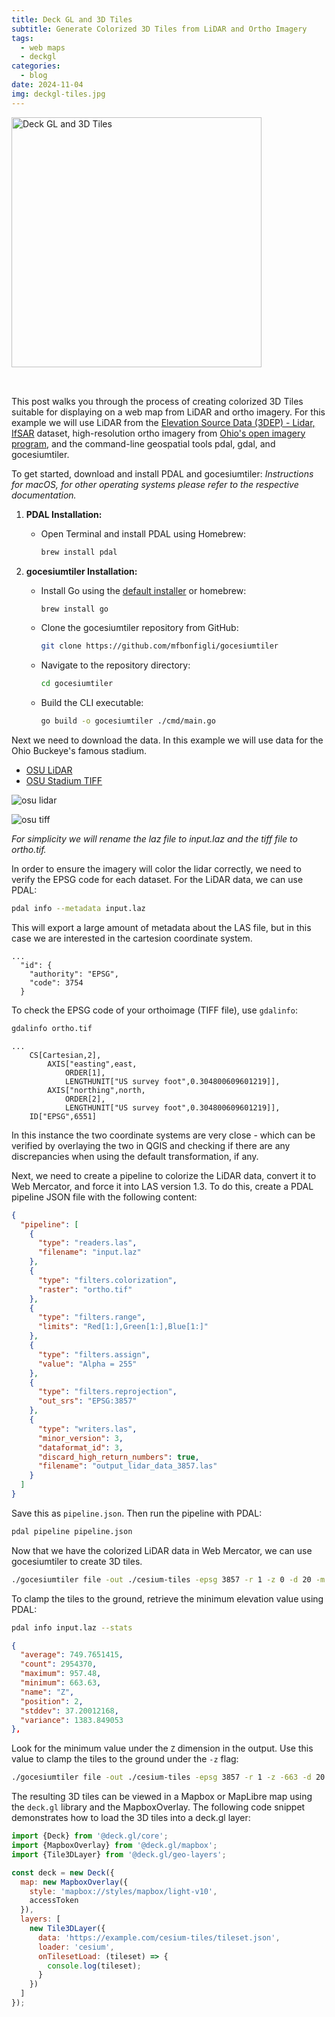 ```yaml
---
title: Deck GL and 3D Tiles
subtitle: Generate Colorized 3D Tiles from LiDAR and Ortho Imagery
tags:
  - web maps
  - deckgl
categories:
  - blog
date: 2024-11-04
img: deckgl-tiles.jpg 
---
```


<img class="wide" src="https://www.getBounds.com/assets/img/lg_deckgl-tiles.webp" alt="Deck GL and 3D Tiles" style="height:400px;margin-bottom:2rem" />

<!-- <iframe src="https://getbounds.com/apps/deckgl-3dtiles" width="100%" height="600px"> -->

This post walks you through the process of creating colorized 3D Tiles suitable for displaying on a web map from LiDAR and ortho imagery. For this example we will use LiDAR from the [Elevation Source Data (3DEP) - Lidar, IfSAR](https://github.com/mfbonfigli/gocesiumtiler) dataset, high-resolution ortho imagery from [Ohio's open imagery program](https://gis1.oit.ohio.gov/geodatadownload/), and the command-line geospatial tools pdal, gdal, and gocesiumtiler.

To get started, download and install PDAL and gocesiumtiler:
*Instructions for macOS, for other operating systems please refer to the respective documentation.*

1. **PDAL Installation:**
   - Open Terminal and install PDAL using Homebrew:
     ```sh
     brew install pdal
     ```

2. **gocesiumtiler Installation:**
    - Install Go using the [default installer](https://go.dev/doc/install) or homebrew:    
      ```sh
      brew install go
      ```
   - Clone the gocesiumtiler repository from GitHub:
     ```sh
     git clone https://github.com/mfbonfigli/gocesiumtiler
     ```
   - Navigate to the repository directory:
     ```sh
     cd gocesiumtiler
     ```
   - Build the CLI executable:
     ```bash
     go build -o gocesiumtiler ./cmd/main.go
     ```

Next we need to download the data. In this example we will use data for the Ohio Buckeye's famous stadium.

- [OSU LiDAR](https://rockyweb.usgs.gov/vdelivery/Datasets/Staged/Elevation/LPC/Projects/OH_Columbus_2019_B19/OH_Columbus_2019/LAZ/USGS_LPC_OH_Columbus_2019_B19_BS822728.laz)
- [OSU Stadium TIFF](https://gis1.oit.ohio.gov/ZIPARCHIVES_III/IMAGERY/1FTGEOTIFF/_ENHANCED/FRA_2024/S1820725.zip)

<div class="side-by-side">

![osu lidar](/assets/img/sample-lidar-osu.jpg)

![osu tiff](/assets/img/sample-ortho-osu.jpg)

</div>

*For simplicity we will rename the laz file to input.laz and the tiff file to ortho.tif.*

In order to ensure the imagery will color the lidar correctly, we need to verify the EPSG code for each dataset. For the LiDAR data, we can use PDAL:

```sh
pdal info --metadata input.laz
```

This will export a large amount of metadata about the LAS file, but in this case we are interested in the cartesion coordinate system. 

```
...
  "id": {
    "authority": "EPSG",
    "code": 3754
  }
```

To check the EPSG code of your orthoimage (TIFF file), use `gdalinfo`:

```sh
gdalinfo ortho.tif
```

```
...
    CS[Cartesian,2],
        AXIS["easting",east,
            ORDER[1],
            LENGTHUNIT["US survey foot",0.304800609601219]],
        AXIS["northing",north,
            ORDER[2],
            LENGTHUNIT["US survey foot",0.304800609601219]],
    ID["EPSG",6551]
```

In this instance the two coordinate systems are very close - which can be verified by overlaying the two in QGIS and checking if there are any discrepancies when using the default transformation, if any.

Next, we need to create a pipeline to colorize the LiDAR data, convert it to Web Mercator, and force it into LAS version 1.3. To do this, create a PDAL pipeline JSON file with the following content:

```json
{
  "pipeline": [
    {
      "type": "readers.las",
      "filename": "input.laz"
    },
    {
      "type": "filters.colorization",
      "raster": "ortho.tif"
    },
    {
      "type": "filters.range",
      "limits": "Red[1:],Green[1:],Blue[1:]"
    },
    {
      "type": "filters.assign",
      "value": "Alpha = 255"
    },
    {
      "type": "filters.reprojection",
      "out_srs": "EPSG:3857"
    },
    {
      "type": "writers.las",
      "minor_version": 3,
      "dataformat_id": 3,
      "discard_high_return_numbers": true,
      "filename": "output_lidar_data_3857.las"
    }
  ]
}
```

Save this as `pipeline.json`. Then run the pipeline with PDAL:

```sh
pdal pipeline pipeline.json
```

Now that we have the colorized LiDAR data in Web Mercator, we can use gocesiumtiler to create 3D tiles.

```sh
./gocesiumtiler file -out ./cesium-tiles -epsg 3857 -r 1 -z 0 -d 20 -m 5000 ./input.las
```

To clamp the tiles to the ground, retrieve the minimum elevation value using PDAL:

```sh
pdal info input.laz --stats
```

```JSON
{
  "average": 749.7651415,
  "count": 2954370,
  "maximum": 957.48,
  "minimum": 663.63,
  "name": "Z",
  "position": 2,
  "stddev": 37.20012168,
  "variance": 1383.849053
},
```

Look for the minimum value under the `Z` dimension in the output. Use this value to clamp the tiles to the ground under the `-z` flag:

```sh
./gocesiumtiler file -out ./cesium-tiles -epsg 3857 -r 1 -z -663 -d 20 -m 5000 ./input.las
```

The resulting 3D tiles can be viewed in a Mapbox or MapLibre map using the `deck.gl` library and the MapboxOverlay. The following code snippet demonstrates how to load the 3D tiles into a deck.gl layer:

```javascript
import {Deck} from '@deck.gl/core';
import {MapboxOverlay} from '@deck.gl/mapbox';
import {Tile3DLayer} from '@deck.gl/geo-layers';

const deck = new Deck({
  map: new MapboxOverlay({
    style: 'mapbox://styles/mapbox/light-v10',
    accessToken
  }),
  layers: [
    new Tile3DLayer({
      data: 'https://example.com/cesium-tiles/tileset.json',
      loader: 'cesium',
      onTilesetLoad: (tileset) => {
        console.log(tileset);
      }
    })
  ] 
});
```

